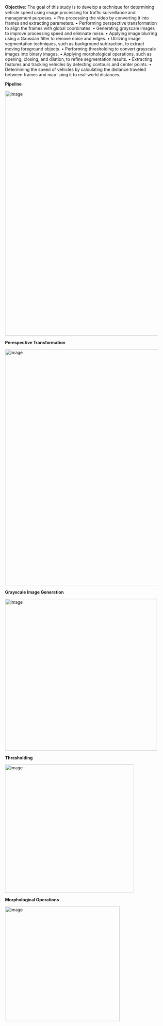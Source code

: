 
**Objective:** The goal of this study is to develop a technique for determining vehicle speed using image
processing for traﬀic surveillance and management purposes.
• Pre-processing the video by converting it into frames and extracting parameters.
• Performing perspective transformation to align the frames with global coordinates.
• Generating grayscale images to improve processing speed and eliminate noise.
• Applying image blurring using a Gaussian filter to remove noise and edges.
• Utilizing image segmentation techniques, such as background subtraction, to extract moving
foreground objects.
• Performing thresholding to convert grayscale images into binary images.
• Applying morphological operations, such as opening, closing, and dilation, to refine segmentation
results.
• Extracting features and tracking vehicles by detecting contours and center points.
• Determining the speed of vehicles by calculating the distance traveled between frames and map-
ping it to real-world distances.

**Pipeline**

<img width="807" alt="image" src="https://github.com/fafifah/MyProjects/assets/136669312/94cd0063-2e23-4813-8cc7-e321dd76251f">

**Perespective Transformation**

<img width="778" alt="image" src="https://github.com/fafifah/MyProjects/assets/136669312/e8ed2c8e-e431-4ae3-b68f-6c3a14abcc17">

**Grayscale Image Generation**

<img width="501" alt="image" src="https://github.com/fafifah/MyProjects/assets/136669312/eba2590f-8334-4122-a483-e7134fd815e3">

**Thresholding**

<img width="423" alt="image" src="https://github.com/fafifah/MyProjects/assets/136669312/e68cde3d-6f29-4201-8ee4-5d6660a2120c">

**Morphological Operations**

<img width="378" alt="image" src="https://github.com/fafifah/MyProjects/assets/136669312/f394ff8d-58a5-4397-b750-bed2eaaaf431">




